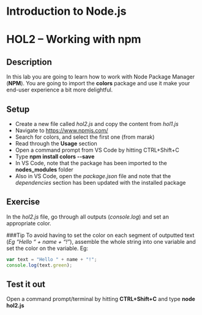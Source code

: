 # Introduction to Node.js
# HOL2 – Working with npm
## Description
In this lab you are going to learn how to work with Node Package Manager (**NPM**). You are going to import the **colors** package and use it make your end-user experience a bit more delightful.
## Setup
* Create a new file called *hol2.js* and copy the content from *hol1.js*
* Navigate to https://www.npmjs.com/
* Search for colors, and select the first one (from marak)
* Read through the **Usage** section
* Open a command prompt from VS Code by hitting CTRL+Shift+C
* Type **npm install colors --save**
* In VS Code, note that the package has been imported to the **nodes_modules** folder
* Also in VS Code, open the *package.json* file and note that the *dependencies* section has been updated with the installed package

## Exercise
In the *hol2.js* file, go through all outputs (*console.log*) and set an appropriate color. 

###Tip
To avoid having to set the color on each segment of outputted text (*Eg “Hello “ + name + “!”*), assemble the whole string into one variable and set the color on the variable. Eg:
```js
var text = "Hello " + name + "!";
console.log(text.green);
```

## Test it out
Open a command prompt/terminal by hitting **CTRL+Shift+C** and type **node hol2.js**
